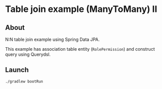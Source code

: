 # Table join example (ManyToMany) II

## About

N:N table join example using Spring Data JPA.

This example has association table entity (`RolePermission`) and
construct query using Querydsl.

## Launch

```
./gradlew bootRun
```

